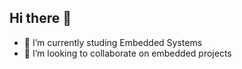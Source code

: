 ## Hi there 👋
- 🌱  I’m currently studing Embedded Systems
- 👯 I’m looking to collaborate on embedded projects

